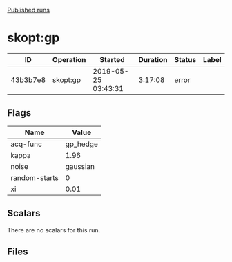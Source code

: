 
[Published runs](../README.md)




# skopt:gp



| ID                | Operation         | Started           | Duration                     | Status           | Label           |
| --                | ---------         | ---------         | --------                     | ------           | -----           |
| 43b3b7e8 | skopt:gp | 2019-05-25 03:43:31 | 3:17:08 | error |  |



## Flags

| Name | Value |
| ---- | ----- |
| acq-func | gp_hedge |
| kappa | 1.96 |
| noise | gaussian |
| random-starts | 0 |
| xi | 0.01 |





## Scalars

There are no scalars for this run.



## Files

